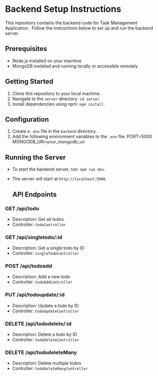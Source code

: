 # Backend Setup Instructions

This repository contains the backend code for Task Management Application . Follow the instructions below to set up and run the backend server.

## Prerequisites

- Node.js installed on your machine
- MongoDB installed and running locally or accessible remotely

## Getting Started

1. Clone this repository to your local machine.
2. Navigate to the `server` directory: `cd server`.
3. Install dependencies using npm: `npm install`.

## Configuration

1. Create a `.env` file in the `backend` directory.
2. Add the following environment variables to the `.env` file:
PORT=5000
MONGODB_URI=your_mongodb_uri

## Running the Server

- To start the backend server, run: `npm run dev`.
- The server will start at `http://localhost:5000`.

  ## API Endpoints

### GET /api/todo
- Description: Get all todos
- Controller: `todoController`

### GET /api/singletodo/:id
- Description: Get a single todo by ID
- Controller: `singleTodoController`

### POST /api/todoadd
- Description: Add a new todo
- Controller: `todoAddController`

### PUT /api/todoupdate/:id
- Description: Update a todo by ID
- Controller: `todoUpdateController`

### DELETE /api/tododelete/:id
- Description: Delete a todo by ID
- Controller: `todoDeleteController`

### DELETE /api/tododeleteMany
- Description: Delete multiple todos
- Controller: `todoDeleteManyController`

   

